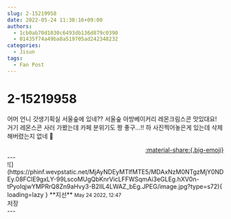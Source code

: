 ```yaml
---
slug: 2-15219958
date: 2022-05-24 11:38:16+09:00
authors:
  - 1cb0ab70d1030c6493db136d879c0390
  - 01435f74a49ba8a519705ad242348232
categories:
  - Jisun
tags:
  - Fan Post
---
```


# 2-15219958

<div class="post-container" markdown="1">
<div class="content-container md-sidebar__scrollwrap" markdown="1">

어머 언니 갓생기획실 서울숲에 있네?? 서울숲 아방베이커리 레몬크림스콘 맛있대요! 거기 레몬스콘 사러 가봤는데 카페 분위기도 짱 좋구...!! 하 사진찍어놓은게 있는데 삭제해버렸는지 없네 🥹

</div>
</div>

<div style="text-align: right;" markdown="1">
<a href="https://weverse.io/fromis9/fanpost/2-15219958" style="text-align: right;">:material-share:{.big-emoji}</a>
</div>
---

<div class="comments-container md-sidebar__scrollwrap" markdown="1">
<div class="comment" markdown="1">
<div class='id-container' markdown="1">
![](https://phinf.wevpstatic.net/MjAyNDEyMTlfMTE5/MDAxNzM0NTgzMjY0NDEy.08FClE9gxLY-99LscoMUgQbKnrVicLFFWSqmAi3eGLEg.hXV0n-tPyoIqjwYMPRrQ8Zn9aHvy3-B2llL4LWAZ_bEg.JPEG/image.jpg?type=s72){ loading=lazy }
**<span class="artist">지선</span>** <small>May 24 2022, 12:47</small><br>
</div>
<div class='comment-body' markdown="1">
저장
</div>
</div>
</div>
---
